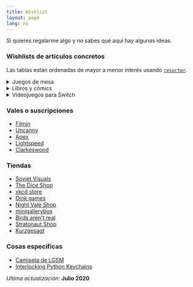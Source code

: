 ```yaml
---
title: Wishlist
layout: page
lang: es
---
```


Si quieres regalarme algo y no sabes qué aquí hay algunas ideas.

### Wishlists de artículos concretos

Las tablas están ordenadas de mayor a menor interés usando [`resorter`](https://www.gwern.net/Resorter).

<details markdown="1">
<summary markdown="1">
Juegos de mesa
</summary>
Puedes ver más cosas en [mi perfil de BoardGameGeek](https://boardgamegeek.com/user/mx_psi).

| Juego de mesa                         | Cuantil |
| ------------------------------------- | ------- |
| Cartographers: A Roll Player Tale     | 5       |
| Machi Koro Legacy                     | 5       |
| Secret Hitler                         | 5       |
| The Chameleon                         | 5       |
| The Lost Expedition                   | 5       |
| Wingspan                              | 5       |
| The Crew: The Quest for Planet Nine   | 4       |
| Chronicle                             | 4       |
| Dinosaur Island                       | 4       |
| Ex Libris                             | 4       |
| Summit: The Board Game                | 4       |
| Timebomb                              | 4       |
| Black Orchestra                       | 3       |
| Deception: Murder in Hong Kong        | 3       |
| Disney Villainous                     | 3       |
| Obscurio                              | 3       |
| PARKS                                 | 3       |
| Spirit Island                         | 3       |
| Deep Sea Adventure                    | 2       |
| Escape from the Aliens in Outer Space | 2       |
| In a Grove                            | 2       |
| Nyctophobia                           | 2       |
| Seize the Bean                        | 2       |
| Gloomhaven                            | 1       |
| SET                                   | 1       |
| Sherlock Holmes Consulting Detective  | 1       |
| Sid Meier's Civilization: A New Dawn  | 1       |
| Splendor                              | 1       |
| The Resistance: Avalon                | 1       |

</details>

<details markdown="1">
<summary markdown="1" >
Libros y cómics
</summary>
Puedes ver más cosas en [mi perfil de Goodreads](https://www.goodreads.com/user/show/23538284-psi).

| Libro o cómic               | Autor/a               | Cuantil |
| --------------------------- | --------------------- | ------- |
| ~~The Dispossessed~~        | ~~Ursula K. Le Guin~~ | ~~5~~   |
| ~~Nenúfares Negros~~        | ~~Fred Duval~~        | ~~5~~   |
| Wings of Renewal            | Claudie Arseneault    | 5       |
| Invincible                  | Pascal Jousselin      | 5       |
| Bullshit Jobs               | David Graeber         | 4       |
| The Geography of Morals     | Owen J. Flanagan      | 4       |
| House of Leaves             | Mark Z. Danielewski   | 4       |
| How To                      | Randall Munroe        | 4       |
| Monstress                   | Marjorie M. Liu       | 3       |
| The Refrigerator Monologues | Catherynne M. Valente | 3       |
| Understanding Class         | Erik Olin Wright      | 3       |
| We Have No Idea             | Jorge Cham            | 3       |
| Caliban and the Witch       | Silvia Federici       | 2       |
| Economics: The User's Guide | Ha-Joon Chang         | 2       |
| Ghost Work                  | Mary L. Gray          | 2       |
| Time Biases                 | Meghan Sullivan       | 2       |
| Cloud Atlas                 | David Mitchell        | 1       |
| Do Colors Exist             | Seth Cottrell         | 1       |
| Fábulas #2                  | Bill Willingham       | 1       |
| Les Diners de Gala          | Salvador Dalí         | 1       |

</details>

<details markdown="1">
<summary markdown="1">
Videojuegos para Switch
</summary>

| Videojuego                           | Cuantil |
| ------------------------------------ | ------- |
| ~~Paper Mario: Origami King~~        | ~~5~~   |
| Untitled Goose Game                  | 5       |
| Yoshi's Crafted World                | 5       |
| Luigi's Mansion 3                    | 5       |
| Into the breach                      | 4       |
| ~~Pikuniku~~                         | ~~4~~   |
| Ring Fit Adventure                   | 4       |
| Cuphead                              | 3       |
| Diablo III                           | 3       |
| L.A. Noire                           | 3       |
| Phoenix Wright: Ace Attorney Trilogy | 3       |
| Splatoon 2                           | 3       |
| Cave Story +                         | 2       |
| Celeste                              | 2       |
| Overland                             | 2       |
| Sonic Mania Plus                     | 2       |
| Hotline Miami Collection             | 1       |
| Kentucky Route Zero                  | 1       |
| Stardew Valley                       | 1       |
| Superhot                             | 1       |

</details>

<!-- ### Cosas concretas -->

<!-- - [Raspberry Pi Zero W](https://www.kubii.es/raspberry-pi-3-2-b/1851-raspberry-pi-zero-w-kubii-3272496006997.html) -->
<!-- - [Inky pHAT](https://shop.pimoroni.com/products/inky-phat?variant=12549254217811) o [Inky wHAT](https://shop.pimoroni.com/products/inky-what) -->
<!-- - [Ergodox EZ](https://ergodox-ez.com/) o Kinesis Freestyle 2 -->
<!-- - Un escáner portátil -->
<!-- - [USB data blocker](https://portablepowersupplies.co.uk/product/usb-data-blocker) -->

### Vales o suscripciones

- [Filmin](https://www.filmin.es/premium)
- [Uncanny](https://uncannymagazine.com/)
- [Apex](https://www.apex-magazine.com/)
- [Lightspeed](http://www.lightspeedmagazine.com/)
- [Clarkeswood](http://clarkesworldmagazine.com/)

### Tiendas

- [Soviet Visuals](https://shop.sovietvisuals.com/)
- [The Dice Shop](http://www.mathartfun.com/DiceShop.html)
- [xkcd store](https://store.xkcd.com/)
- [Oink games](https://oinkgms.com/en/)
- [Night Vale Shop](https://topatoco.com/collections/wtnv)
- [minigallerybox](https://www.minigallerybox.com/)
- [Birds aren't real](https://birdsarentreal.com/)
  <!-- - [EFF shop](https://supporters.eff.org/shop) -->
- [Stratonaut Shop](https://stratonaut.shop/pages/about-us)
- [Kurzgesagt](https://shop-eu.kurzgesagt.org)

### Cosas específicas

- [Camiseta de LGSM](https://housmans.com/product/pits-perverts-t-shirt/)
- [Interlocking Python Keychains](https://www.etsy.com/listing/610156697/cute-interlocking-ball-python-keychains)

_Ultima actualización:_ **Julio 2020**
